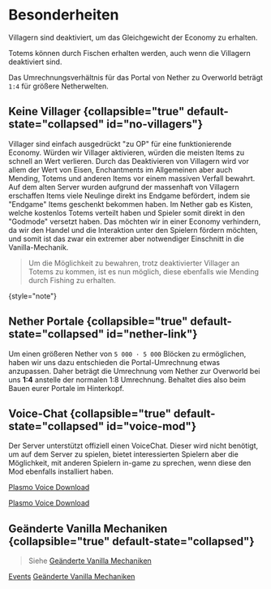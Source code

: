 # Besonderheiten

<tldr>
    <p>Villagern sind deaktiviert, um das Gleichgewicht der Economy zu erhalten.</p>
    <p>Totems können durch Fischen erhalten werden, auch wenn die Villagern deaktiviert sind.</p>
    <p>Das Umrechnungsverhältnis für das Portal von Nether zu Overworld beträgt <code>1:4</code> für größere Netherwelten.</p>
</tldr>


## Keine Villager {collapsible="true" default-state="collapsed" id="no-villagers"}

Villager sind einfach ausgedrückt "zu OP" für eine funktionierende Economy.
Würden wir Villager aktivieren, würden die meisten Items zu schnell an Wert verlieren.
Durch das Deaktivieren von Villagern wird vor allem der Wert von Eisen, Enchantments im Allgemeinen aber auch Mending,
Totems und anderen Items vor einem massiven Verfall bewahrt.
\
Auf dem alten Server wurden aufgrund der massenhaft von Villagern erschaffen Items viele Neulinge
direkt ins Endgame befördert, indem sie "Endgame" Items geschenkt bekommen haben.
Im Nether gab es Kisten, welche kostenlos Totems verteilt haben und Spieler somit direkt in den "Godmode" versetzt
haben. Das möchten wir in einer Economy verhindern, da wir den Handel und die Interaktion unter den
Spielern fördern möchten, und somit ist das zwar ein extremer aber notwendiger Einschnitt in die
Vanilla-Mechanik.

> Um die Möglichkeit zu bewahren, trotz deaktivierter Villager an Totems zu kommen, ist
> es nun möglich, diese ebenfalls wie Mending durch Fishing zu erhalten.
>
{style="note"}

## Nether Portale {collapsible="true" default-state="collapsed" id="nether-link"}

Um einen größeren Nether von `5 000 · 5 000` Blöcken zu ermöglichen, haben wir uns dazu entschieden
die Portal-Umrechnung etwas anzupassen.
Daher beträgt die Umrechnung vom Nether zur Overworld bei uns **1:4** anstelle der normalen 1:8 Umrechnung.
Behaltet dies also beim Bauen eurer Portale im Hinterkopf.

## Voice-Chat {collapsible="true" default-state="collapsed" id="voice-mod"}

Der Server unterstützt offiziell einen VoiceChat. Dieser wird nicht benötigt, um auf dem Server zu
spielen, bietet interessierten Spielern aber die Möglichkeit, mit anderen Spielern in-game zu
sprechen, wenn diese den Mod ebenfalls installiert haben.
<tabs>
<tab title="Curseforge" group-key="mod-launcher-curse-forge">

[Plasmo Voice Download](https://www.curseforge.com/minecraft/mc-mods/plasmo-voice)
</tab>
<tab title="Modrinth" group-key="mod-launcher-modrinth">

[Plasmo Voice Download](https://modrinth.com/plugin/plasmo-voice)
</tab>
</tabs>

## Geänderte Vanilla Mechaniken {collapsible="true" default-state="collapsed"}

> Siehe [Geänderte Vanilla Mechaniken](changed-vanilla-mechanics.md "Geänderte Vanilla Mechaniken")
>

<seealso style="cards">
    <category ref="spotlight">
        <a href="events.md" summary="Auf dem Server finden auch regelmäßig Events statt. 
        Hier findest du alle Informationen dazu.">Events</a>
        <a href="changed-vanilla-mechanics.md" summary="Auf dem Server wurden einige Vanilla Mechaniken geändert 
        wie z.B. das Mobcap. Weitere Informationen findest du hier.">Geänderte Vanilla Mechaniken</a>
    </category>
</seealso>